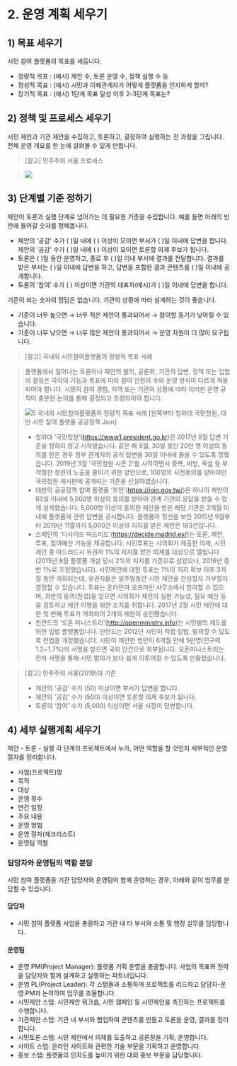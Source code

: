 # 2. 운영 계획 세우기

## 1) 목표 세우기

시민 참여 플랫폼의 목표를 세웁니다.

- 정량적 목표 : (예시) 제안 수, 토론 운영 수, 정책 실행 수 등
- 정성적 목표 : (예시) 시민과 이해관계자가 어떻게 플랫폼을 인지하게 할까?
- 장기적 목표 : (예시) 1단계 목표 달성 이후 2-3단계 목표는?

## 2) 정책 및 프로세스 세우기

시민 제안과 기관 제안을 수집하고, 토론하고, 결정하여 실행하는 전 과정을 그립니다. 전체 운영 개요를 한 눈에 살펴볼 수 있게 만듭니다.

> [참고] 민주주의 서울 프로세스

<!-- > (변경 전) \* -->

> ![](</assets/demos/4.민주주의서울프로세스(변경후).jpg>)

## 3) 단계별 기준 정하기

제안이 토론과 실행 단계로 넘어가는 데 필요한 기준을 수립합니다. 예를 들면 아래의 빈 칸에 들어갈 숫자를 정해봅니다.

- 제안의 ‘공감' 수가 ( )일 내에 ( ) 이상이 모이면 부서가 ( )일 이내에 답변을 합니다. 제안의 ‘공감' 수가 ( )일 내에 ( ) 이상이 모이면 토론할 의제 후보가 됩니다.
- 토론은 ( )일 동안 운영하고, 종료 후 ( )일 이내 부서에 결과를 전달합니다. 결과를 받은 부서는 ( )일 이내에 답변을 하고, 답변을 포함한 결과 콘텐츠를 ( )일 이내에 공개합니다.
- 토론의 ‘참여’ 수가 ( ) 이상이면 기관의 대표자(예시)가 ( )일 이내에 답변을 합니다.

기준이 되는 숫자의 정답은 없습니다. 기관의 상황에 따라 설계하는 것이 좋습니다.

- 기준이 너무 높으면 → 너무 적은 제안이 통과되어서 → 참여할 동기가 낮아질 수 있습니다.
- 기준이 너무 낮으면 → 너무 많은 제안이 통과되어서 → 운영 자원이 더 많이 요구됩니다.

> [참고] 국내외 시민참여플랫폼의 정량적 목표 사례 

> 플랫폼에서 일어나는 토론이나 제안의 발의, 공론화, 기관의 답변, 정책 또는 입법의 결정은 각각의 기능과 목표에 따라 참여 인원의 수와 운영 방식이 다르게 적용되어야 합니다. 시민의 참여 경험, 지역 또는 기관의 상황에 따라 이러한 운영 규칙이 충분한 논의를 통해 결정되고 조정되어야 합니다.
>
>
> ![5  국내외 시민참여플랫폼의 정량적 목표 사례](https://user-images.githubusercontent.com/58158305/72497335-90cb7680-386f-11ea-8399-9cb2d0557aed.png)
> [왼쪽부터 청와대 국민청원, 대만 시민 참여 플랫폼 공공정책 Join]
>
> - 청와대 ‘국민청원’(https://www1.president.go.kr)은 2017년 8월 답변 기준을 정하지 않고 시작됐습니다. 같은 해 9월, 30일 동안 20만 명 이상의 동의를 얻은 경우 정부 관계자의 공식 답변을 30일 이내에 들을 수 있도록 정했습니다. 2019년 3월 '국민청원 시즌 2'를 시작하면서 중복, 비방, 욕설 등 부적절한 청원의 노출을 줄이기 위한 방안으로, 100명의 사전동의를 받아야만 국민청원 게시판에 공개되는 기준을 신설하였습니다. 
> - 대만의 공공정책 참여 플랫폼 ‘조인’(https://join.gov.tw/)은 하나의 제안이 60일 이내에 5,000명 이상의 동의를 받아야 관계 기관의 응답을 받을 수 있게 설계했습니다. 5,000명 이상이 동의한 제안을 받은 해당 기관은 2개월 이내에 플랫폼에 관련 답변을 공시합니다. 플랫폼이 첫선을 보인 2015년 9월부터 2019년 11월까지 5,000건 이상의 지지를 받은 제안은 183건입니다.
> - 스페인의 ‘디사이드 마드리드’(https://decide.madrid.es/)는  토론, 제안, 투표, 참여예산 기능을 제공합니다. 시민투표는 시의회가 제출한 의제, 시민 제안 중 마드리드시 유권자 1%의 지지를 얻은 의제를 대상으로 열립니다(2015년 8월 플랫폼 개설 당시 2%의 지지를 기준으로 삼았으나, 2016년 중반 1%로 조정했습니다). 시민제안에 대한 투표는 1%의 지지 확보 이후 3개월 동안 개최되는데, 유권자들은 일주일동안 시민 제안을 찬성할지 거부할지 결정할 수 있습니다. 투표는 온라인과 오프라인 사무소에서 참여할 수 있으며, 과반의 동의(찬성)을 얻으면 시의회가 제안의 실현 가능성, 필요 예산 등을 검토하고 제안 이행을 위한 조치를 취합니다. 2017년 2월 시민 제안에 대한 첫 번째 투표가 개최되어 2개의 제안이 승인됐습니다. 
> - 핀란드의 ‘오픈 미니스트리’(http://openministry.info)는 시민발의 제도를 위한 입법 플랫폼입니다. 핀란드는  2012년 시민이 직접 입법, 발의할 수 있도록 헌법을 개정했습니다. 시민이 제안한 법안이 6개월 안에 5만명(인구의 1.2~1.7%)의 서명을 받으면 국회 안건으로 회부됩니다. 오픈미니스트리는 전자 서명을 통해 시민 발의가 보다 쉽게 이루어질 수 있도록 만들었습니다. 

> [참고] 민주주의 서울(2019)의 기준
> - 제안의 '공감' 수가 (50) 이상이면 부서가 답변을 합니다.
> - 제안의 '공감' 수가 (500) 이상이면 토론할 의제 후보가 됩니다.
> - 토론의 '참여' 수가 (5,000) 이상이면 서울 시장이 답변합니다.

## 4) 세부 실행계획 세우기

제안 - 토론 - 실행 각 단계의 프로젝트에서 누가, 어떤 역할을 할 것인지 세부적인 운영 절차를 정리합니다.

- 사업(프로젝트)명
- 목적
- 대상
- 운영 횟수
- 연간 일정
- 주요 내용
- 운영 방법
- 운영 절차(체크리스트)
- 운영팀 역할

### 담당자와 운영팀의 역할 분담

시민 참여 플랫폼을 기관 담당자와 운영팀이 함께 운영하는 경우, 아래와 같이 업무를 분담할 수 있습니다.

#### 담당자

- 시민 참여 플랫폼 사업을 총괄하고 기관 내 타 부서와 소통 및 행정 실무를 담당합니다.

#### 운영팀

- 운영 PM(Project Manager): 플랫폼 기획 운영을 총괄합니다. 사업의 목표와 전략을 담당자와 함께 설계하고 실행하는 파트너입니다.
- 운영 PL(Project Leader): 각 스탭들과 소통하며 프로젝트를 리드하고 담당자-운영 PM과 논의하여 업무를 조율합니다.
- 시민제안 스탭: 시민제안 워크숍, 시민 캠페인 등 시민제안을 촉진하는 프로젝트를 수행합니다.
- 기관제안 스탭: 기관 내 부서와 협업하여 콘텐츠를 만들고 토론을 운영, 결과를 정리합니다.
- 시민토론 스탭: 시민 제안에서 의제를 도출하고 공론장을 기획, 운영합니다.
- 사이트 스탭: 온라인 사이트와 관련한 기술 부문을 기획하고 운영합니다.
- 홍보 스탭: 플랫폼의 인지도를 높이기 위한 대외 홍보 부문을 담당합니다.
